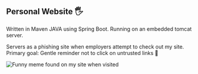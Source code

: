 ## Personal Website :raised_hand_with_fingers_splayed:

Written in Maven JAVA using Spring Boot. Running on an embedded tomcat server. 

Servers as a phishing site when employers attempt to check out my site. Primary goal: Gentle reminder not to click on untrusted links :bone:

![Funny meme found on my site when visited](https://www.memecreator.org/static/images/memes/3871073.jpg)
